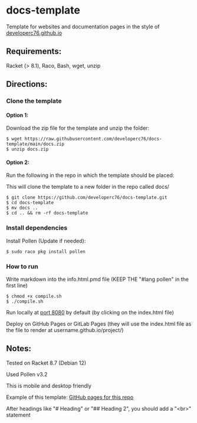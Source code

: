 # docs-template

Template for websites and documentation pages in the style of [developerc76.github.io](https://developerc76.github.io/)

## Requirements: 

Racket (> 8.1), Raco, Bash, wget, unzip

## Directions: 

### Clone the template

#### Option 1: 

Download the zip file for the template and unzip the folder: 

```
$ wget https://raw.githubusercontent.com/developerc76/docs-template/main/docs.zip
$ unzip docs.zip
```

#### Option 2: 

Run the following in the repo in which the template should be placed: 

This will clone the template to a new folder in the repo called docs/

```
$ git clone https://github.com/developerc76/docs-template.git
$ cd docs-template
$ mv docs ..
$ cd .. && rm -rf docs-template
```

### Install dependencies

Install Pollen (Update if needed): 

```
$ sudo raco pkg install pollen
```

### How to run

Write markdown into the info.html.pmd file (KEEP THE "#lang pollen" in the first line)

```
$ chmod +x compile.sh
$ ./compile.sh
```

Run locally at [port 8080](http://localhost:8080/index.ptree) by default (by clicking on the index.html file)

Deploy on GitHub Pages or GitLab Pages (they will use the index.html file as the file to render at username.github.io/project/)

## Notes: 

Tested on Racket 8.7 (Debian 12)

Used Pollen v3.2

This is mobile and desktop friendly

Example of this template: [GitHub pages for this repo](https://developerc76.github.io/docs-template/)

After headings like "# Heading" or "## Heading 2", you should add a "\<br>" statement